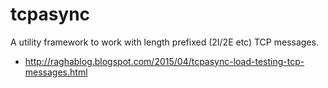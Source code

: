 # tcpasync
A utility framework to work with length prefixed (2I/2E etc) TCP messages. 

* http://raghablog.blogspot.com/2015/04/tcpasync-load-testing-tcp-messages.html
